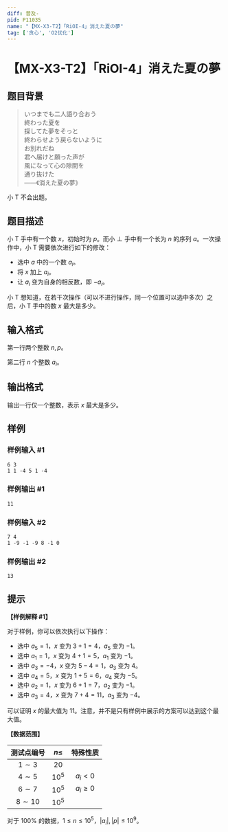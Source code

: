 ```yaml
---
diff: 普及-
pid: P11035
name: "【MX-X3-T2】「RiOI-4」消えた夏の夢"
tag: ['贪心', 'O2优化']
---
```

# 【MX-X3-T2】「RiOI-4」消えた夏の夢
## 题目背景

> いつまでも二人語り合おう\
終わった夏を	\
探してた夢をそっと\
終わらせよう戻らないように\
お別れだね\
君へ届けと願った声が\
風になって心の隙間を\
通り抜けた\
——《消えた夏の夢》

小 T 不会出题。
## 题目描述

小 T 手中有一个数 $x$，初始时为 $p$。而小 ⊥ 手中有一个长为 $n$ 的序列 $a$。一次操作中，小 T 需要依次进行如下的修改：

- 选中 $a$ 中的一个数 $a_i$。
- 将 $x$ 加上 $a_i$。
- 让 $a_i$ 变为自身的相反数，即 $-a_i$。

小 T 想知道，在若干次操作（可以不进行操作，同一个位置可以选中多次）之后，小 T 手中的数 $x$ 最大是多少。
## 输入格式

第一行两个整数 $n,p$。

第二行 $n$ 个整数 $a_i$。
## 输出格式

输出一行仅一个整数，表示 $x$ 最大是多少。
## 样例

### 样例输入 #1
```
6 3
1 1 -4 5 1 -4
```
### 样例输出 #1
```
11
```
### 样例输入 #2
```
7 4
1 -9 -1 -9 8 -1 0
```
### 样例输出 #2
```
13
```
## 提示

**【样例解释 #1】**

对于样例，你可以依次执行以下操作：

- 选中 $a_5=1$，$x$ 变为 $3+1=4$，$a_5$ 变为 $-1$。
- 选中 $a_1=1$，$x$ 变为 $4+1=5$，$a_1$ 变为 $-1$。
- 选中 $a_3=-4$，$x$ 变为 $5-4=1$，$a_3$ 变为 $4$。
- 选中 $a_4=5$，$x$ 变为 $1+5=6$，$a_4$ 变为 $-5$。
- 选中 $a_2=1$，$x$ 变为 $6+1=7$，$a_2$ 变为 $-1$。
- 选中 $a_3=4$，$x$ 变为 $7+4=11$，$a_3$ 变为 $-4$。

可以证明 $x$ 的最大值为 $11$。注意，并不是只有样例中展示的方案可以达到这个最大值。

**【数据范围】**

|测试点编号|$n\le$|特殊性质|
|:-:|:-:|:-:|
|$1\sim3$|$20$||
|$4\sim5$|$10^5$|$a_i<0$|
|$6\sim7$|$10^5$|$a_i\ge0$|
|$8\sim10$|$10^5$||

对于 $100\%$ 的数据，$1\le n\le10^5$，$|a_i|,|p|\le 10^9$。

